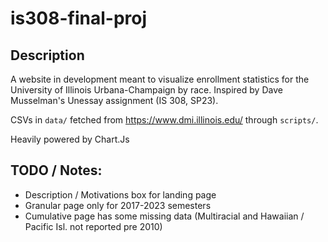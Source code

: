 # is308-final-proj
## Description
A website in development meant to visualize enrollment statistics for the University of Illinois Urbana-Champaign by race. Inspired by Dave Musselman's Unessay assignment (IS 308, SP23).

CSVs in `data/` fetched from https://www.dmi.illinois.edu/ through `scripts/`.

Heavily powered by Chart.Js
## TODO / Notes:
- Description / Motivations box for landing page 
- Granular page only for 2017-2023 semesters
- Cumulative page has some missing data (Multiracial and Hawaiian / Pacific Isl. not reported pre 2010)